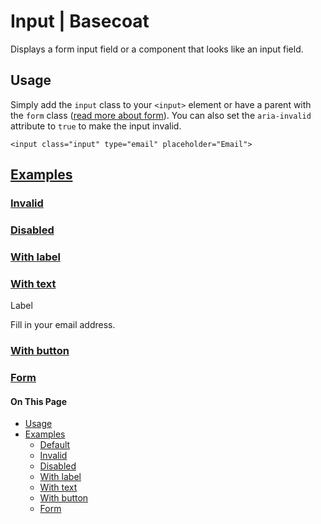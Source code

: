 # Input | Basecoat

Displays a form input field or a component that looks like an input field.

## Usage

Simply add the `input` class to your `<input>` element or have a parent with the `form` class ([read more about form](/components/form)). You can also set the `aria-invalid` attribute to `true` to make the input invalid.

```
<input class="input" type="email" placeholder="Email">
```

## [Examples](#examples)

### [Invalid](#example-invalid)

### [Disabled](#example-disabled)

### [With label](#example-with-label)

### [With text](#example-with-text)

Label

Fill in your email address.

### [With button](#example-with-button)

### [Form](#example-form)

#### On This Page

-   [Usage](#usage)
-   [Examples](#examples)
    -   [Default](#example-default)
    -   [Invalid](#example-invalid)
    -   [Disabled](#example-disabled)
    -   [With label](#example-with-label)
    -   [With text](#example-with-text)
    -   [With button](#example-with-button)
    -   [Form](#example-form)